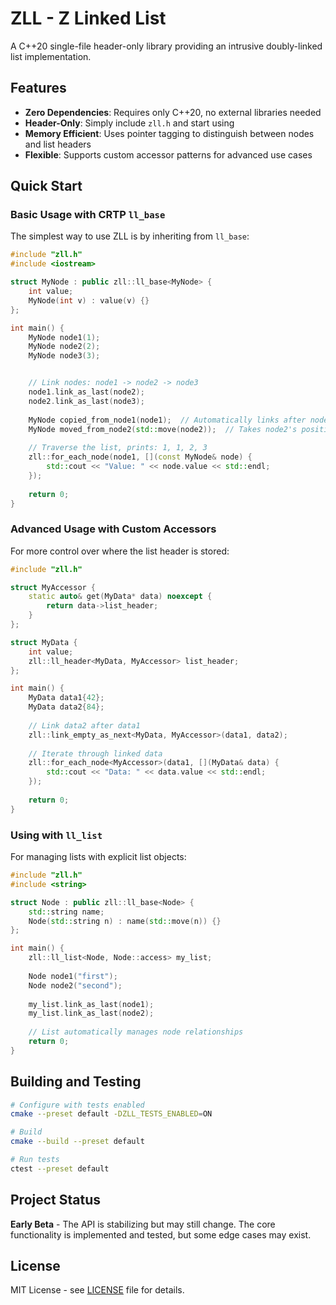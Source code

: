 # ZLL - Z Linked List

A C++20 single-file header-only library providing an intrusive doubly-linked list implementation.

## Features

- **Zero Dependencies**: Requires only C++20, no external libraries needed
- **Header-Only**: Simply include `zll.h` and start using
- **Memory Efficient**: Uses pointer tagging to distinguish between nodes and list headers
- **Flexible**: Supports custom accessor patterns for advanced use cases

## Quick Start

### Basic Usage with CRTP `ll_base`

The simplest way to use ZLL is by inheriting from `ll_base`:

```cpp
#include "zll.h"
#include <iostream>

struct MyNode : public zll::ll_base<MyNode> {
    int value;
    MyNode(int v) : value(v) {}
};

int main() {
    MyNode node1(1);
    MyNode node2(2);
    MyNode node3(3);


    // Link nodes: node1 -> node2 -> node3
    node1.link_as_last(node2);
    node2.link_as_last(node3);
    
    MyNode copied_from_node1(node1);  // Automatically links after node1
    MyNode moved_from_node2(std::move(node2));  // Takes node2's position
    
    // Traverse the list, prints: 1, 1, 2, 3
    zll::for_each_node(node1, [](const MyNode& node) {
        std::cout << "Value: " << node.value << std::endl;
    });
    
    return 0;
}
```

### Advanced Usage with Custom Accessors

For more control over where the list header is stored:

```cpp
#include "zll.h"

struct MyAccessor {
    static auto& get(MyData* data) noexcept {
        return data->list_header;
    }
};

struct MyData {
    int value;
    zll::ll_header<MyData, MyAccessor> list_header;
};

int main() {
    MyData data1{42};
    MyData data2{84};
    
    // Link data2 after data1
    zll::link_empty_as_next<MyData, MyAccessor>(data1, data2);
    
    // Iterate through linked data
    zll::for_each_node<MyAccessor>(data1, [](MyData& data) {
        std::cout << "Data: " << data.value << std::endl;
    });
    
    return 0;
}
```

### Using with `ll_list`

For managing lists with explicit list objects:

```cpp
#include "zll.h"
#include <string>

struct Node : public zll::ll_base<Node> {
    std::string name;
    Node(std::string n) : name(std::move(n)) {}
};

int main() {
    zll::ll_list<Node, Node::access> my_list;
    
    Node node1("first");
    Node node2("second");
    
    my_list.link_as_last(node1);
    my_list.link_as_last(node2);
    
    // List automatically manages node relationships
    return 0;
}
```

## Building and Testing

```bash
# Configure with tests enabled
cmake --preset default -DZLL_TESTS_ENABLED=ON

# Build
cmake --build --preset default

# Run tests
ctest --preset default
```

## Project Status

**Early Beta** - The API is stabilizing but may still change. The core functionality is implemented and tested, but some edge cases may exist.

## License

MIT License - see [LICENSE](LICENSE) file for details.
